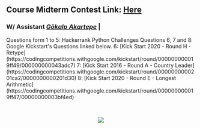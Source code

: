 ## Course Midterm Contest Link: [Here](https://www.hackerrank.com/itu-acm-py-midterm)

### W/ Assistant [*Gökalp Akartepe*](https://www.linkedin.com/in/g%C3%B6kalp-akartepe-4447661aa/) |

<p>
Questions form 1 to 5: Hackerrank Python Challenges
Questions 6, 7 and 8: Google Kickstart's Questions linked below.
6: [Kick Start 2020 - Round H - Retype](https://codingcompetitions.withgoogle.com/kickstart/round/000000000019ff49/000000000043adc7)
7: [Kick Start 2016 - Round A - Country Leader](https://codingcompetitions.withgoogle.com/kickstart/round/0000000000201ca2/0000000000201d30)
8: [Kick Start 2020 - Round E - Longest Arithmetic](https://codingcompetitions.withgoogle.com/kickstart/round/000000000019ff47/00000000003bf4ed)
</p>
</br>
<p align="center">
  <a href="//ituacm.com" target="_blank">
    <img src="https://ituacm.com/wp-content/uploads/2017/08/itu-logo.png">
  </a>
</p>
